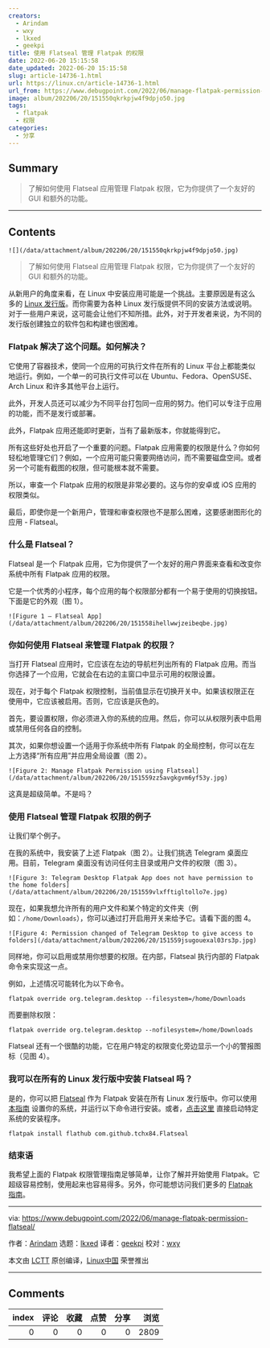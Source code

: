 ```yaml
---
creators:
  - Arindam
  - wxy
  - lkxed
  - geekpi
title: 使用 Flatseal 管理 Flatpak 的权限
date: 2022-06-20 15:15:58
date_updated: 2022-06-20 15:15:58
slug: article-14736-1.html
url: https://linux.cn/article-14736-1.html
url_from: https://www.debugpoint.com/2022/06/manage-flatpak-permission-flatseal/
image: album/202206/20/151550qkrkpjw4f9dpjo50.jpg
tags:
  - flatpak
  - 权限
categories:
  - 分享
---
```


## Summary

> 了解如何使用 Flatseal 应用管理 Flatpak 权限，它为你提供了一个友好的 GUI 和额外的功能。

***

<!-- more -->

## Contents

`![](/data/attachment/album/202206/20/151550qkrkpjw4f9dpjo50.jpg)`

> 
> 了解如何使用 Flatseal 应用管理 Flatpak 权限，它为你提供了一个友好的 GUI 和额外的功能。
> 
> 
> 

从新用户的角度来看，在 Linux 中安装应用可能是一个挑战。主要原因是有这么多的 [Linux 发行版](https://www.debugpoint.com/category/distributions)。而你需要为各种 Linux 发行版提供不同的安装方法或说明。对于一些用户来说，这可能会让他们不知所措。此外，对于开发者来说，为不同的发行版创建独立的软件包和构建也很困难。

### Flatpak 解决了这个问题。如何解决？

它使用了容器技术，使同一个应用的可执行文件在所有的 Linux 平台上都能类似地运行。例如，一个单一的可执行文件可以在 Ubuntu、Fedora、OpenSUSE、Arch Linux 和许多其他平台上运行。

此外，开发人员还可以减少为不同平台打包同一应用的努力。他们可以专注于应用的功能，而不是发行或部署。

此外，Flatpak 应用还能即时更新，当有了最新版本，你就能得到它。

所有这些好处也开启了一个重要的问题。Flatpak 应用需要的权限是什么？你如何轻松地管理它们？例如，一个应用可能只需要网络访问，而不需要磁盘空间。或者另一个可能有截图的权限，但可能根本就不需要。

所以，审查一个 Flatpak 应用的权限是非常必要的。这与你的安卓或 iOS 应用的权限类似。

最后，即使你是一个新用户，管理和审查权限也不是那么困难，这要感谢图形化的应用 - Flatseal。

### 什么是 Flatseal？

Flatseal 是一个 Flatpak 应用，它为你提供了一个友好的用户界面来查看和改变你系统中所有 Flatpak 应用的权限。

它是一个优秀的小程序，每个应用的每个权限部分都有一个易于使用的切换按钮。下面是它的外观（图 1）。

`![Figure 1 – Flatseal App](/data/attachment/album/202206/20/151558ihellwwjzeibeqbe.jpg)`

### 你如何使用 Flatseal 来管理 Flatpak 的权限？

当打开 Flatseal 应用时，它应该在左边的导航栏列出所有的 Flatpak 应用。而当你选择了一个应用，它就会在右边的主窗口中显示可用的权限设置。

现在，对于每个 Flatpak 权限控制，当前值显示在切换开关中。如果该权限正在使用中，它应该被启用。否则，它应该是灰色的。

首先，要设置权限，你必须进入你的系统的应用。然后，你可以从权限列表中启用或禁用任何各自的控制。

其次，如果你想设置一个适用于你系统中所有 Flatpak 的全局控制，你可以在左上方选择“所有应用”并应用全局设置（图 2）。

`![Figure 2: Manage Flatpak Permission using Flatseal](/data/attachment/album/202206/20/151559zz5avgkgvm6yf53y.jpg)`

这真是超级简单。不是吗？

### 使用 Flatseal 管理 Flatpak 权限的例子

让我们举个例子。

在我的系统中，我安装了上述 Flatpak（图 2）。让我们挑选 Telegram 桌面应用。目前，Telegram 桌面没有访问任何主目录或用户文件的权限（图 3）。

`![Figure 3: Telegram Desktop Flatpak App does not have permission to the home folders](/data/attachment/album/202206/20/151559vlxfftigltollo7e.jpg)`

现在，如果我想允许所有的用户文件和某个特定的文件夹（例如：`/home/Downloads`），你可以通过打开启用开关来给予它。请看下面的图 4。

`![Figure 4: Permission changed of Telegram Desktop to give access to folders](/data/attachment/album/202206/20/151559jsugouexal03rs3p.jpg)`

同样地，你可以启用或禁用你想要的权限。在内部，Flatseal 执行内部的 Flatpak 命令来实现这一点。

例如，上述情况可能转化为以下命令。

```shell
flatpak override org.telegram.desktop --filesystem=/home/Downloads
```

而要删除权限：

```shell
flatpak override org.telegram.desktop --nofilesystem=/home/Downloads
```

Flatseal 还有一个很酷的功能，它在用户特定的权限变化旁边显示一个小的警报图标（见图 4）。

### 我可以在所有的 Linux 发行版中安装 Flatseal 吗？

是的，你可以把 [Flatseal](https://flathub.org/apps/details/com.github.tchx84.Flatseal) 作为 Flatpak 安装在所有 Linux 发行版中。你可以使用 [本指南](https://flatpak.org/setup/) 设置你的系统，并运行以下命令进行安装。或者，[点击这里](https://dl.flathub.org/repo/appstream/com.github.tchx84.Flatseal.flatpakref) 直接启动特定系统的安装程序。

```shell
flatpak install flathub com.github.tchx84.Flatseal
```

### 结束语

我希望上面的 Flatpak 权限管理指南足够简单，让你了解并开始使用 Flatpak。它超级容易控制，使用起来也容易得多。另外，你可能想访问我们更多的 [Flatpak 指南](https://www.debugpoint.com/tag/flatpak/)。

---

via: <https://www.debugpoint.com/2022/06/manage-flatpak-permission-flatseal/>

作者：[Arindam](https://www.debugpoint.com/author/admin1/) 选题：[lkxed](https://github.com/lkxed) 译者：[geekpi](https://github.com/geekpi) 校对：[wxy](https://github.com/wxy)

本文由 [LCTT](https://github.com/LCTT/TranslateProject) 原创编译，[Linux中国](https://linux.cn/) 荣誉推出

***

## Comments


|   index |   评论 |   收藏 |   点赞 |   分享 |   浏览 |
|--------:|-------:|-------:|-------:|-------:|-------:|
|       0 |      0 |      0 |      0 |      0 |   2809 |
